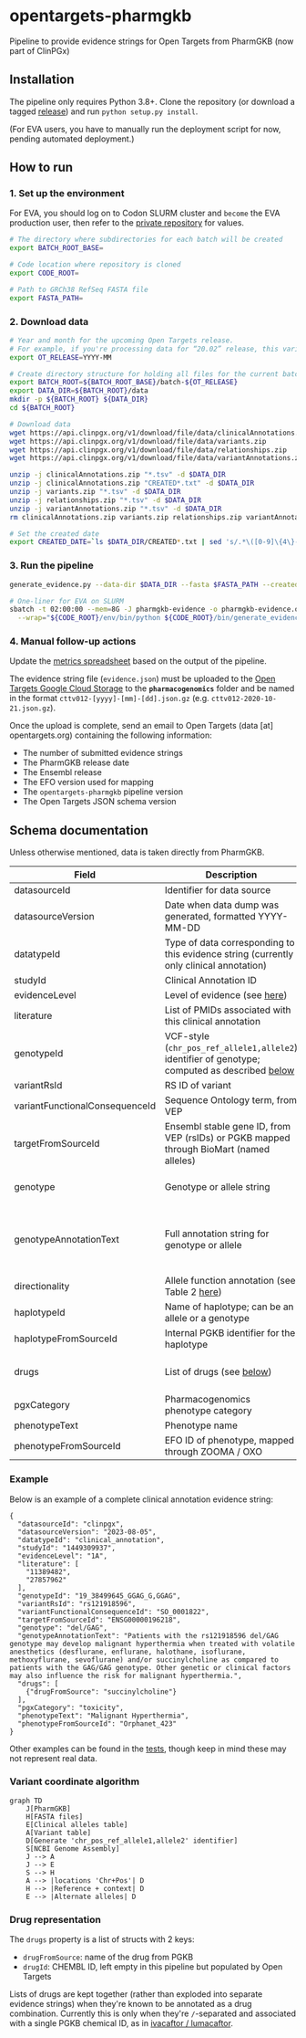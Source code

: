 # opentargets-pharmgkb
Pipeline to provide evidence strings for Open Targets from PharmGKB (now part of ClinPGx)

## Installation

The pipeline only requires Python 3.8+.
Clone the repository (or download a tagged [release](https://github.com/EBIvariation/opentargets-pharmgkb/releases))
and run `python setup.py install`.

(For EVA users, you have to manually run the deployment script for now, pending automated deployment.)

## How to run

### 1. Set up the environment
For EVA, you should log on to Codon SLURM cluster and `become` the EVA production user,
then refer to the [private repository](https://github.com/EBIvariation/configuration/blob/master/open-targets-configuration.md#pharmgkb) for values.
```bash
# The directory where subdirectories for each batch will be created
export BATCH_ROOT_BASE=

# Code location where repository is cloned
export CODE_ROOT=

# Path to GRCh38 RefSeq FASTA file
export FASTA_PATH=
```

### 2. Download data
```bash
# Year and month for the upcoming Open Targets release.
# For example, if you're processing data for “20.02” release, this variable will be set to `2020-02`.
export OT_RELEASE=YYYY-MM
```

```bash
# Create directory structure for holding all files for the current batch.
export BATCH_ROOT=${BATCH_ROOT_BASE}/batch-${OT_RELEASE}
export DATA_DIR=${BATCH_ROOT}/data
mkdir -p ${BATCH_ROOT} ${DATA_DIR}
cd ${BATCH_ROOT}

# Download data
wget https://api.clinpgx.org/v1/download/file/data/clinicalAnnotations.zip
wget https://api.clinpgx.org/v1/download/file/data/variants.zip
wget https://api.clinpgx.org/v1/download/file/data/relationships.zip
wget https://api.clinpgx.org/v1/download/file/data/variantAnnotations.zip

unzip -j clinicalAnnotations.zip "*.tsv" -d $DATA_DIR
unzip -j clinicalAnnotations.zip "CREATED*.txt" -d $DATA_DIR
unzip -j variants.zip "*.tsv" -d $DATA_DIR
unzip -j relationships.zip "*.tsv" -d $DATA_DIR
unzip -j variantAnnotations.zip "*.tsv" -d $DATA_DIR
rm clinicalAnnotations.zip variants.zip relationships.zip variantAnnotations.zip

# Set the created date
export CREATED_DATE=`ls $DATA_DIR/CREATED*.txt | sed 's/.*\([0-9]\{4\}-[0-9]\{2\}-[0-9]\{2\}\).*/\1/'`
```

### 3. Run the pipeline
```bash
generate_evidence.py --data-dir $DATA_DIR --fasta $FASTA_PATH --created-date $CREATED_DATE --output-path evidence.json

# One-liner for EVA on SLURM
sbatch -t 02:00:00 --mem=8G -J pharmgkb-evidence -o pharmgkb-evidence.out -e pharmgkb-evidence.err \
  --wrap="${CODE_ROOT}/env/bin/python ${CODE_ROOT}/bin/generate_evidence.py --data-dir $DATA_DIR --fasta $FASTA_PATH --created-date $CREATED_DATE --output-path evidence.json"
```

### 4. Manual follow-up actions

Update the [metrics spreadsheet](https://docs.google.com/spreadsheets/d/1Vhdajf_Aps0z9_bbHshbQthl7lHsQLxEnNBKKHUr-GE/edit#gid=0) based on the output of the pipeline.

The evidence string file (`evidence.json`) must be uploaded to the [Open Targets Google Cloud Storage](https://console.cloud.google.com/storage/browser/otar012-eva/) to the **`pharmacogenomics`** folder and be named in the format `cttv012-[yyyy]-[mm]-[dd].json.gz` (e.g. `cttv012-2020-10-21.json.gz`).

Once the upload is complete, send an email to Open Targets (data [at] opentargets.org) containing the following information:
* The number of submitted evidence strings
* The PharmGKB release date
* The Ensembl release
* The EFO version used for mapping
* The `opentargets-pharmgkb` pipeline version
* The Open Targets JSON schema version

## Schema documentation

Unless otherwise mentioned, data is taken directly from PharmGKB.

Field | Description | Example
--|--|--
datasourceId | Identifier for data source | `"pharmgkb"`
datasourceVersion | Date when data dump was generated, formatted YYYY-MM-DD | `"2023-08-05"`
datatypeId | Type of data corresponding to this evidence string (currently only clinical annotation) | `"clinical_annotation"`
studyId | Clinical Annotation ID | `"1449309937"`
evidenceLevel |  Level of evidence (see [here](https://www.clinpgx.org/page/clinAnnLevels)) | `"1A"`
literature | List of PMIDs associated with this clinical annotation | `["11389482", "27857962"]`
genotypeId | VCF-style (`chr_pos_ref_allele1,allele2`) identifier of genotype; computed as described [below](#variant-coordinate-computation) | `"19_38499645_GGAG_G,GGAG"`
variantRsId | RS ID of variant | `"rs121918596"`
variantFunctionalConsequenceId | Sequence Ontology term, from VEP | `"SO_0001822"`
targetFromSourceId | Ensembl stable gene ID, from VEP (rsIDs) or PGKB mapped through BioMart (named alleles) | `"ENSG00000196218"`
genotype | Genotype or allele string | SNP `"TA"`, indel `"del/GAG"`, repeat `"(CA)16/(CA)17"`, named allele `"*6"`
genotypeAnnotationText | Full annotation string for genotype or allele | `"Patients with the rs121918596 del/GAG genotype may develop malignant hyperthermia when treated with volatile anesthetics [...]"`
directionality | Allele function annotation (see Table 2 [here](https://www.ncbi.nlm.nih.gov/pmc/articles/PMC5253119/)) | `"Decreased function"`
haplotypeId | Name of haplotype; can be an allele or a genotype | `"CYP2B6*6"` or `"GSTT1 non-null/non-null"`
haplotypeFromSourceId | Internal PGKB identifier for the haplotype | `"PA165818762"`
drugs | List of drugs (see [below](#drug-representation)) | `[{"drugFromSource": "ivacaftor"}, {"drugFromSource": "lumacaftor"}]`
pgxCategory | Pharmacogenomics phenotype category | `"toxicity"`
phenotypeText | Phenotype name | `"Malignant Hyperthermia"`
phenotypeFromSourceId | EFO ID of phenotype, mapped through ZOOMA / OXO | `"Orphanet_423"`

### Example
Below is an example of a complete clinical annotation evidence string:
```
{
  "datasourceId": "clinpgx",
  "datasourceVersion": "2023-08-05",
  "datatypeId": "clinical_annotation",
  "studyId": "1449309937",
  "evidenceLevel": "1A",
  "literature": [
    "11389482",
    "27857962"
  ],
  "genotypeId": "19_38499645_GGAG_G,GGAG",
  "variantRsId": "rs121918596",
  "variantFunctionalConsequenceId": "SO_0001822",
  "targetFromSourceId": "ENSG00000196218",
  "genotype": "del/GAG",
  "genotypeAnnotationText": "Patients with the rs121918596 del/GAG genotype may develop malignant hyperthermia when treated with volatile anesthetics (desflurane, enflurane, halothane, isoflurane, methoxyflurane, sevoflurane) and/or succinylcholine as compared to patients with the GAG/GAG genotype. Other genetic or clinical factors may also influence the risk for malignant hyperthermia.",
  "drugs": [
    {"drugFromSource": "succinylcholine"}
  ],
  "pgxCategory": "toxicity",
  "phenotypeText": "Malignant Hyperthermia",
  "phenotypeFromSourceId": "Orphanet_423"
}
```
Other examples can be found in the [tests](tests/resources/expected_output.json), though keep in mind these may not represent real data.

### Variant coordinate algorithm

```mermaid
graph TD
    J[PharmGKB]
    H[FASTA files]
    E[Clinical alleles table]
    A[Variant table]    
    D[Generate 'chr_pos_ref_allele1,allele2' identifier]
    S[NCBI Genome Assembly]
    J --> A
    J --> E
    S --> H
    A --> |locations 'Chr+Pos'| D
    H --> |Reference + context| D
    E --> |Alternate alleles| D
```

### Drug representation

The `drugs` property is a list of structs with 2 keys:
* `drugFromSource`: name of the drug from PGKB
* `drugId`: CHEMBL ID, left empty in this pipeline but populated by Open Targets 

Lists of drugs are kept together (rather than exploded into separate evidence strings) when they're known to be annotated as a drug combination.
Currently this is only when they're `/`-separated and associated with a single PGKB chemical ID, as in [ivacaftor / lumacaftor](https://www.clinpgx.org/chemical/PA166152935).
